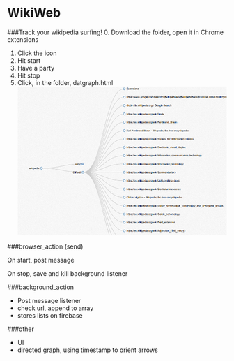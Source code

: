 WikiWeb
=======
###Track your wikipedia surfing!
0. Download the folder, open it in Chrome extensions
1. Click the icon
2. Hit start
3. Have a party
4. Hit stop
5. Click, in the folder, datgraph.html
![alt tag](ooohshiny.png)

###browser_action
(send)

On start, post message 

On stop, save and kill background listener

###background_action
- Post message listener
- check url, append to array
- stores lists on firebase

###other
- UI
- directed graph, using timestamp to orient arrows
